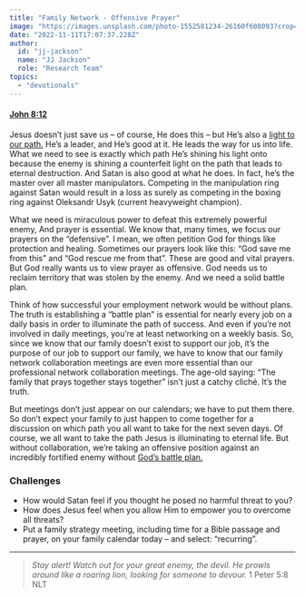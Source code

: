 ```yaml
---
title: "Family Network - Offensive Prayer"
image: "https://images.unsplash.com/photo-1552581234-26160f608093?crop=entropy&cs=srgb&fm=jpg&ixid=Mnw5NjYxfDB8MXxzZWFyY2h8MTB8fFRydXRofGVufDB8fHx8MTYxODIzNjM3Mw&ixlib=rb-1.2.1&q=85"
date: "2022-11-11T17:07:37.228Z"
author:
  id: "jj-jackson"
  name: "JJ Jackson"
  role: "Research Team"
topics:
  - "devotionals"
---
```

#### [John 8:12][1]

Jesus doesn’t just save us – of course, He does this – but He’s also a [light to our path.][2] He’s a leader, and He’s good at it. He leads the way for us into life. What we need to see is exactly which path He’s shining his light onto because the enemy is shining a counterfeit light on the path that leads to eternal destruction. And Satan is also good at what he does. In fact, he’s the master over all master manipulators. Competing in the manipulation ring against Satan would result in a loss as surely as competing in the boxing ring against Oleksandr Usyk (current heavyweight champion).

What we need is miraculous power to defeat this extremely powerful enemy, And prayer is essential. We know that, many times, we focus our prayers on the “defensive”. I mean, we often petition God for things like protection and healing. Sometimes our prayers look like this: “God save me from this” and “God rescue me from that”. These are good and vital prayers. But God really wants us to view prayer as offensive. God needs us to reclaim territory that was stolen by the enemy. And we need a solid battle plan.

Think of how successful your employment network would be without plans. The truth is establishing a “battle plan” is essential for nearly every job on a daily basis in order to illuminate the path of success. And even if you’re not involved in daily meetings, you’re at least networking on a weekly basis. So, since we know that our family doesn’t exist to support our job, it’s the purpose of our job to support our family, we have to know that our family network collaboration meetings are even more essential than our professional network collaboration meetings. The age-old saying: “The family that prays together stays together” isn’t just a catchy cliché. It’s the truth.

But meetings don’t just appear on our calendars; we have to put them there. So don’t expect your family to just happen to come together for a discussion on which path you all want to take for the next seven days. Of course, we all want to take the path Jesus is illuminating to eternal life. But without collaboration, we’re taking an offensive position against an incredibly fortified enemy without [God’s battle plan.][3]

### Challenges
- How would Satan feel if you thought he posed no harmful threat to you?
- How does Jesus feel when you allow Him to empower you to overcome all threats?
- Put a family strategy meeting, including time for a Bible passage and prayer, on your family calendar today – and select: “recurring”.

----

> _Stay alert! Watch out for your great enemy, the devil. He prowls around like a roaring lion, looking for someone to devour._ 1 Peter 5:8 NLT

[1]: https://biblehub.com/john/8-12.htm
[2]: https://biblehub.com/psalms/119-105.htm
[3]: https://biblehub.com/jeremiah/29-11.htm
